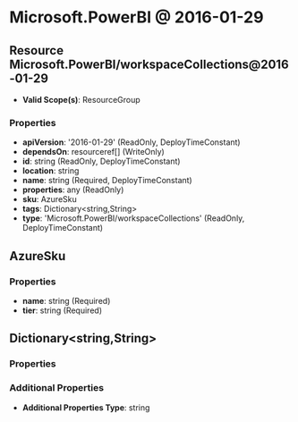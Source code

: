 # Microsoft.PowerBI @ 2016-01-29

## Resource Microsoft.PowerBI/workspaceCollections@2016-01-29
* **Valid Scope(s)**: ResourceGroup
### Properties
* **apiVersion**: '2016-01-29' (ReadOnly, DeployTimeConstant)
* **dependsOn**: resourceref[] (WriteOnly)
* **id**: string (ReadOnly, DeployTimeConstant)
* **location**: string
* **name**: string (Required, DeployTimeConstant)
* **properties**: any (ReadOnly)
* **sku**: AzureSku
* **tags**: Dictionary<string,String>
* **type**: 'Microsoft.PowerBI/workspaceCollections' (ReadOnly, DeployTimeConstant)

## AzureSku
### Properties
* **name**: string (Required)
* **tier**: string (Required)

## Dictionary<string,String>
### Properties
### Additional Properties
* **Additional Properties Type**: string

